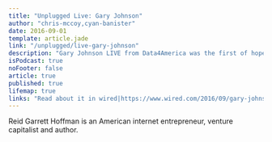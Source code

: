 ```yaml
---
title: "Unplugged Live: Gary Johnson"
author: "chris-mccoy,cyan-banister"
date: 2016-09-01
template: article.jade
link: "/unplugged/live-gary-johnson"
description: "Gary Johnson LIVE from Data4America was the first of hopefully many raw deep dives into the life history of America's political, business, and civic leaders."
isPodcast: true
noFooter: false
article: true
published: true
lifemap: true
links: "Read about it in wired|https://www.wired.com/2016/09/gary-johnson-looks-perfectly-ease-vr-headset-face/"
---
```


<p>
  Reid Garrett Hoffman is an American internet entrepreneur, venture capitalist and author.
</p>
